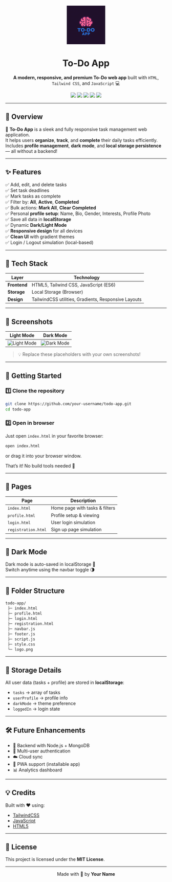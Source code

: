 <p align="center">
  <img src="logo.png" alt="To-Do App Logo" width="120" height="120" />
</p>

<h1 align="center"> To-Do App</h1>

<p align="center">
  <strong>A modern, responsive, and premium To-Do web app</strong>  
  built with <code>HTML</code>, <code>Tailwind CSS</code>, and <code>JavaScript</code> 💻  
</p>

<p align="center">
  <img src="https://img.shields.io/badge/HTML5-orange?logo=html5&logoColor=white" />
  <img src="https://img.shields.io/badge/TailwindCSS-38B2AC?logo=tailwindcss&logoColor=white" />
  <img src="https://img.shields.io/badge/JavaScript-ES6-yellow?logo=javascript&logoColor=black" />
  <img src="https://img.shields.io/badge/Responsive-Yes-success?style=flat-square" />
  <img src="https://img.shields.io/badge/Dark%20Mode-Enabled-purple?style=flat-square" />
</p>

---

## 🌟 Overview

🧠 **To-Do App** is a sleek and fully responsive task management web application.  
It helps users **organize**, **track**, and **complete** their daily tasks efficiently.  
Includes **profile management**, **dark mode**, and **local storage persistence** — all without a backend!

---

## ✨ Features

✅ Add, edit, and delete tasks  
✅ Set task deadlines  
✅ Mark tasks as complete  
✅ Filter by: **All**, **Active**, **Completed**  
✅ Bulk actions: **Mark All**, **Clear Completed**  
✅ Personal **profile setup**: Name, Bio, Gender, Interests, Profile Photo  
✅ Save all data in **localStorage**  
✅ Dynamic **Dark/Light Mode**  
✅ **Responsive design** for all devices  
✅ **Clean UI** with gradient themes  
✅ Login / Logout simulation (local-based)

---

## 🧱 Tech Stack

| Layer | Technology |
|-------|-------------|
| **Frontend** | HTML5, Tailwind CSS, JavaScript (ES6) |
| **Storage** | Local Storage (Browser) |
| **Design** | TailwindCSS utilities, Gradients, Responsive Layouts |

---

## 📱 Screenshots

| Light Mode | Dark Mode |
|-------------|------------|
| ![Light Mode](https://via.placeholder.com/300x200.png?text=Light+Mode) | ![Dark Mode](https://via.placeholder.com/300x200.png?text=Dark+Mode) |

> 💡 Replace these placeholders with your own screenshots!

---

## 🚀 Getting Started

### 1️⃣ Clone the repository
```bash
git clone https://github.com/your-username/todo-app.git
cd todo-app
```

### 2️⃣ Open in browser
Just open `index.html` in your favorite browser:
```bash
open index.html
```
or drag it into your browser window.

That’s it! No build tools needed 🎉

---

## 🧭 Pages

| Page | Description |
|------|-------------|
| `index.html` | Home page with tasks & filters |
| `profile.html` | Profile setup & viewing |
| `login.html` | User login simulation |
| `registration.html` | Sign up page simulation |

---

## 🌙 Dark Mode

Dark mode is auto-saved in localStorage 🌌  
Switch anytime using the navbar toggle 🌗

---

## 📂 Folder Structure
```
todo-app/
 ├─ index.html
 ├─ profile.html
 ├─ login.html
 ├─ registration.html
 ├─ navbar.js
 ├─ footer.js
 ├─ script.js
 ├─ style.css
 └─ logo.png
```

---

## 💾 Storage Details

All user data (tasks + profile) are stored in **localStorage**:
- `tasks` → array of tasks
- `userProfile` → profile info
- `darkMode` → theme preference
- `loggedIn` → login state

---

## 🛠️ Future Enhancements

- 🔗 Backend with Node.js + MongoDB  
- 👥 Multi-user authentication  
- ☁️ Cloud sync  
- 📱 PWA support (installable app)  
- 📊 Analytics dashboard  

---

## 💡 Credits

Built with ❤️ using:
- [TailwindCSS](https://tailwindcss.com/)
- [JavaScript](https://developer.mozilla.org/en-US/docs/Web/JavaScript)
- [HTML5](https://developer.mozilla.org/en-US/docs/Web/Guide/HTML/HTML5)

---

## 📜 License

This project is licensed under the **MIT License**.

---

<p align="center">
  Made with 💙 by <strong>Your Name</strong>  
</p>
